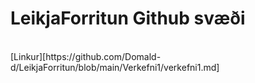 # LeikjaForritun Github svæði
<br>
[Linkur][https://github.com/Domald-d/LeikjaForritun/blob/main/Verkefni1/verkefni1.md]
